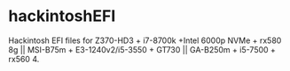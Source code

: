 # hackintoshEFI
Hackintosh EFI files for Z370-HD3 + i7-8700k +Intel 6000p NVMe + rx580 8g || MSI-B75m + E3-1240v2/i5-3550 + GT730 || GA-B250m + i5-7500 + rx560 4.
